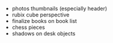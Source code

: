 - photos thumbnails (especially header)
- rubix cube perspective
- finalize books on book list
- chess pieces
- shadows on desk objects
